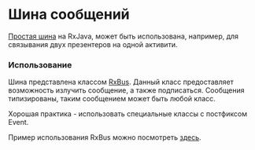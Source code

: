 # Шина сообщений

[Простая шина][info] на RxJava, может быть использована, например,
для связывания двух презентеров на одной активити.

### Использование

Шина представлена классом [RxBus][rxbus].
Данный класс предоставляет возможность излучить сообщение, а также подписаться.
Сообщения типизированы, таким сообщением может быть любой класс.

Хорошая практика - использовать специальные классы с постфиксом Event.

Пример использования RxBus можно посмотреть [здесь][usage_example].

[rxbus]: src/main/java/ru/surfstudio/android/rxbus/RxBus.kt
[info]: /docs/common/event_bus.md
[usage_example]: /mvp/sample-mvp-dialog/README.md